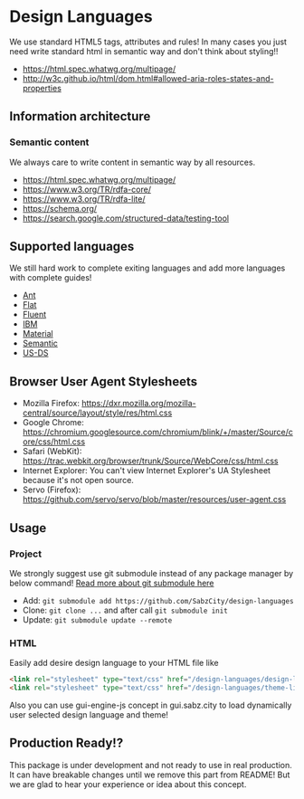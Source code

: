 # Design Languages
We use standard HTML5 tags, attributes and rules! In many cases you just need write standard html in semantic way and don't think about styling!!
- https://html.spec.whatwg.org/multipage/
- http://w3c.github.io/html/dom.html#allowed-aria-roles-states-and-properties

## Information architecture
### Semantic content
We always care to write content in semantic way by all resources.
- https://html.spec.whatwg.org/multipage/
- https://www.w3.org/TR/rdfa-core/
- https://www.w3.org/TR/rdfa-lite/
- https://schema.org/
- https://search.google.com/structured-data/testing-tool

## Supported languages
We still hard work to complete exiting languages and add more languages with complete guides!
- [Ant](http://Ant.design)
- [Flat]()
- [Fluent](https://www.microsoft.com/design/fluent/)
- [IBM](https://www.ibm.com/design/language/)
- [Material](https://material.io/)
- [Semantic](https://semantic-ui.com/)
- [US-DS](https://designsystem.digital.gov/)

## Browser User Agent Stylesheets
- Mozilla Firefox: https://dxr.mozilla.org/mozilla-central/source/layout/style/res/html.css
- Google Chrome: https://chromium.googlesource.com/chromium/blink/+/master/Source/core/css/html.css
- Safari (WebKit): https://trac.webkit.org/browser/trunk/Source/WebCore/css/html.css
- Internet Explorer: You can't view Internet Explorer's UA Stylesheet because it's not open source.
- Servo (Firefox): https://github.com/servo/servo/blob/master/resources/user-agent.css

## Usage
### Project
We strongly suggest use git submodule instead of any package manager by below command! [Read more about git submodule here](https://git-scm.com/book/en/v2/Git-Tools-Submodules)
- Add: `git submodule add https://github.com/SabzCity/design-languages`
- Clone: `git clone ...` and after call `git submodule init`
- Update: `git submodule update --remote`

### HTML
Easily add desire design language to your HTML file like
```HTML
<link rel="stylesheet" type="text/css" href="/design-languages/design-language--material.css">
<link rel="stylesheet" type="text/css" href="/design-languages/theme-light.css">
```
Also you can use gui-engine-js concept in gui.sabz.city to load dynamically user selected design language and theme!

## Production Ready!?
This package is under development and not ready to use in real production. It can have breakable changes until we remove this part from README!
But we are glad to hear your experience or idea about this concept.